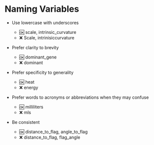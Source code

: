 # Naming Variables

- Use lowercase with underscores
  - :ok: scale, intrinsic_curvature
  - :x:  Scale, intrinisiccurvature

- Prefer clarity to brevity  
  - :ok: dominant_gene
  - :x:  dominant
  
- Prefer specificity to generality  
  - :ok: heat
  - :x:  energy

- Prefer words to acronyms or abbreviations when they may confuse
  - :ok: milliliters
  - :x: mls

- Be consistent
  - :ok: distance_to_flag, angle_to_flag
  - :x: distance_to_flag, flag_angle
  
